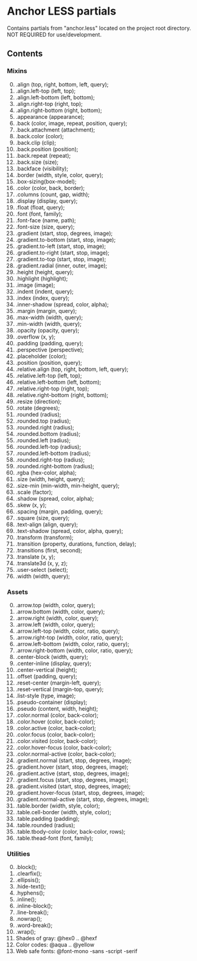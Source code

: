 # Anchor LESS partials

Contains partials from "anchor.less" located on the project root directory.
NOT REQUIRED for use/development.

## Contents

### Mixins

00. .align (top, right, bottom, left, query);
00. .align.left-top (left, top);
00. .align.left-bottom (left, bottom);
00. .align.right-top (right, top);
00. .align.right-bottom (right, bottom);
00. .appearance (appearance);
00. .back (color, image, repeat, position, query);
00. .back.attachment (attachment);
00. .back.color (color);
00. .back.clip (clip);
00. .back.position (position);
00. .back.repeat (repeat);
00. .back.size (size);
00. .backface (visibility);
00. .border (width, style, color, query);
00. .box-sizing(box-model);
00. .color (color, back, border);
00. .columns (count, gap, width);
00. .display (display, query);
00. .float (float, query);
00. .font (font, family);
00. .font-face (name, path);
00. .font-size (size, query);
00. .gradient (start, stop, degrees, image);
00. .gradient.to-bottom (start, stop, image);
00. .gradient.to-left (start, stop, image);
00. .gradient.to-right (start, stop, image);
00. .gradient.to-top (start, stop, image);
00. .gradient.radial (inner, outer, image);
00. .height (height, query);
00. .highlight (highlight);
00. .image (image);
00. .indent (indent, query);
00. .index (index, query);
00. .inner-shadow (spread, color, alpha);
00. .margin (margin, query);
00. .max-width (width, query);
00. .min-width (width, query);
00. .opacity (opacity, query);
00. .overflow (x, y);
00. .padding (padding, query);
00. .perspective (perspective);
00. .placeholder (color);
00. .position (position, query);
00. .relative.align (top, right, bottom, left, query);
00. .relative.left-top (left, top);
00. .relative.left-bottom (left, bottom);
00. .relative.right-top (right, top);
00. .relative.right-bottom (right, bottom);
00. .resize (direction);
00. .rotate (degrees);
00. .rounded (radius);
00. .rounded.top (radius);
00. .rounded.right (radius);
00. .rounded.bottom (radius);
00. .rounded.left (radius);
00. .rounded.left-top (radius);
00. .rounded.left-bottom (radius);
00. .rounded.right-top (radius);
00. .rounded.right-bottom (radius);
00. .rgba (hex-color, alpha);
00. .size (width, height, query);
00. .size-min (min-width, min-height, query);
00. .scale (factor);
00. .shadow (spread, color, alpha);
00. .skew (x, y);
00. .spacing (margin, padding, query);
00. .square (size, query);
00. .text-align (align, query);
00. .text-shadow (spread, color, alpha, query);
00. .transform (transform);
00. .transition (property, durations, function, delay);
00. .transitions (first, second);
00. .translate (x, y);
00. .translate3d (x, y, z);
00. .user-select (select);
00. .width (width, query);

### Assets

00. .arrow.top (width, color, query);
00. .arrow.bottom (width, color, query);
00. .arrow.right (width, color, query);
00. .arrow.left (width, color, query);
00. .arrow.left-top (width, color, ratio, query);
00. .arrow.right-top (width, color, ratio, query);
00. .arrow.left-bottom (width, color, ratio, query);
00. .arrow.right-bottom (width, color, ratio, query);
00. .center-block (width, query);
00. .center-inline (display, query);
00. .center-vertical (height);
00. .offset (padding, query);
00. .reset-center (margin-left, query);
00. .reset-vertical (margin-top, query);
00. .list-style (type, image);
00. .pseudo-container (display);
00. .pseudo (content, width, height);
00. .color.normal (color, back-color);
00. .color.hover (color, back-color);
00. .color.active (color, back-color);
00. .color.focus (color, back-color);
00. .color.visited (color, back-color);
00. .color.hover-focus (color, back-color);
00. .color.normal-active (color, back-color);
00. .gradient.normal (start, stop, degrees, image);
00. .gradient.hover (start, stop, degrees, image);
00. .gradient.active (start, stop, degrees, image);
00. .gradient.focus (start, stop, degrees, image);
00. .gradient.visited (start, stop, degrees, image);
00. .gradient.hover-focus (start, stop, degrees, image);
00. .gradient.normal-active (start, stop, degrees, image);
00. .table.border (width, style, color);
00. .table.cell-border (width, style, color);
00. .table.padding (padding);
00. .table.rounded (radius);
00. .table.tbody-color (color, back-color, rows);
00. .table.thead-font (font, family);

### Utilities

00. .block();
00. .clearfix();
00. .ellipsis();
00. .hide-text();
00. .hyphens();
00. .inline();
00. .inline-block();
00. .line-break();
00. .nowrap();
00. .word-break();
00. .wrap();
00. Shades of gray: @hex0 .. @hexf
00. Color codes: @aqua .. @yellow
00. Web safe fonts: @font-mono -sans -script -serif
